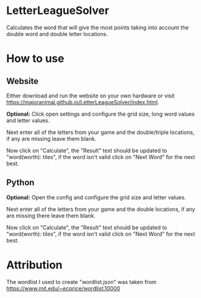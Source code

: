 # LetterLeagueSolver
Calculates the word that will give the most points taking into account the double word and double letter locations.

# How to use
## Website
Either download and run the website on your own hardware or visit https://majoranimal.github.io/LetterLeagueSolver/index.html.

**Optional:** Click open settings and configure the grid size, long word values and letter values.

Next enter all of the letters from your game and the double/triple locations, if any are missing leave them blank.

Now click on "Calculate", the "Result" text should be updated to "word(worth): tiles", if the word isn't valid click on "Next Word" for the next best.

## Python
**Optional:** Open the config and configure the grid size and letter values.

Next enter all of the letters from your game and the double locations, if any are missing there leave them blank.

Now click on "Calculate", the "Result" text should be updated to "word(worth): tiles", if the word isn't valid click on "Next Word" for the next best.

# Attribution
The wordlist I used to create "wordlist.json" was taken from https://www.mit.edu/~ecprice/wordlist.10000
